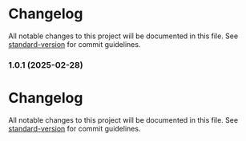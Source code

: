 # Changelog

All notable changes to this project will be documented in this file. See [standard-version](https://github.com/conventional-changelog/standard-version) for commit guidelines.

### 1.0.1 (2025-02-28)

# Changelog

All notable changes to this project will be documented in this file. See [standard-version](https://github.com/conventional-changelog/standard-version) for commit guidelines.
